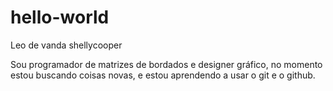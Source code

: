 # hello-world
Leo de vanda
shellycooper

Sou programador de matrizes de bordados e designer gráfico, no momento estou buscando coisas novas, e estou aprendendo a usar o git e o github. 
